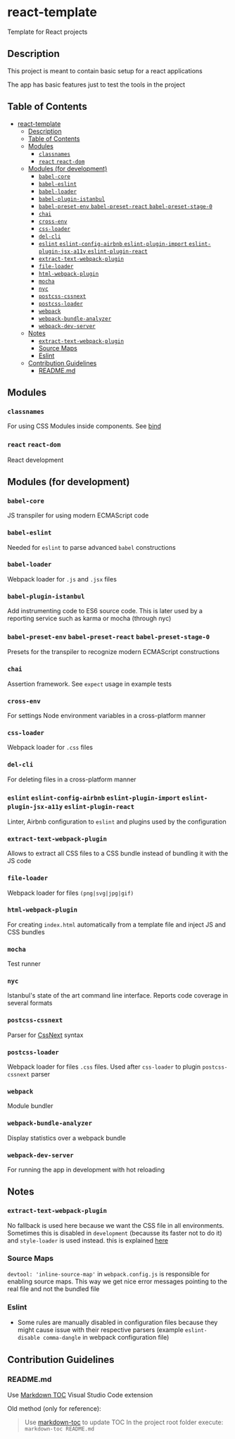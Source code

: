 # react-template
Template for React projects

## Description
This project is meant to contain basic setup for a react applications

The app has basic features just to test the tools in the project

## Table of Contents

<!-- TOC -->

- [react-template](#react-template)
  - [Description](#description)
  - [Table of Contents](#table-of-contents)
  - [Modules](#modules)
    - [`classnames`](#classnames)
    - [`react` `react-dom`](#react-react-dom)
  - [Modules (for development)](#modules-for-development)
    - [`babel-core`](#babel-core)
    - [`babel-eslint`](#babel-eslint)
    - [`babel-loader`](#babel-loader)
    - [`babel-plugin-istanbul`](#babel-plugin-istanbul)
    - [`babel-preset-env` `babel-preset-react` `babel-preset-stage-0`](#babel-preset-env-babel-preset-react-babel-preset-stage-0)
    - [`chai`](#chai)
    - [`cross-env`](#cross-env)
    - [`css-loader`](#css-loader)
    - [`del-cli`](#del-cli)
    - [`eslint` `eslint-config-airbnb` `eslint-plugin-import` `eslint-plugin-jsx-a11y` `eslint-plugin-react`](#eslint-eslint-config-airbnb-eslint-plugin-import-eslint-plugin-jsx-a11y-eslint-plugin-react)
    - [`extract-text-webpack-plugin`](#extract-text-webpack-plugin)
    - [`file-loader`](#file-loader)
    - [`html-webpack-plugin`](#html-webpack-plugin)
    - [`mocha`](#mocha)
    - [`nyc`](#nyc)
    - [`postcss-cssnext`](#postcss-cssnext)
    - [`postcss-loader`](#postcss-loader)
    - [`webpack`](#webpack)
    - [`webpack-bundle-analyzer`](#webpack-bundle-analyzer)
    - [`webpack-dev-server`](#webpack-dev-server)
  - [Notes](#notes)
    - [`extract-text-webpack-plugin`](#extract-text-webpack-plugin-1)
    - [Source Maps](#source-maps)
    - [Eslint](#eslint)
  - [Contribution Guidelines](#contribution-guidelines)
    - [README.md](#readmemd)

<!-- /TOC -->

## Modules

### `classnames`
For using CSS Modules inside components. See [bind](https://www.npmjs.com/package/classnames#alternate-bind-version-for-css-modules-)

### `react` `react-dom`
React development

## Modules (for development)

### `babel-core`
JS transpiler for using modern ECMAScript code

### `babel-eslint`
Needed for `eslint` to parse advanced `babel` constructions

### `babel-loader`
Webpack loader for `.js` and `.jsx` files

### `babel-plugin-istanbul`
Add instrumenting code to ES6 source code. This is later used by a reporting service such as karma or mocha (through nyc)

### `babel-preset-env` `babel-preset-react` `babel-preset-stage-0`
Presets for the transpiler to recognize modern ECMAScript constructions

### `chai`
Assertion framework. See `expect` usage in example tests

### `cross-env`
For settings Node environment variables in a cross-platform manner

### `css-loader`
Webpack loader for `.css` files

### `del-cli`
For deleting files in a cross-platform manner

### `eslint` `eslint-config-airbnb` `eslint-plugin-import` `eslint-plugin-jsx-a11y` `eslint-plugin-react`
Linter, Airbnb configuration to `eslint` and plugins used by the configuration

### `extract-text-webpack-plugin`
Allows to extract all CSS files to a CSS bundle instead of bundling it with the JS code

### `file-loader`
Webpack loader for files `(png|svg|jpg|gif)`

### `html-webpack-plugin`
For creating `index.html` automatically from a template file and inject JS and CSS bundles

### `mocha`
Test runner

### `nyc`
Istanbul's state of the art command line interface. Reports code coverage in several formats

### `postcss-cssnext`
Parser for [CssNext](http://cssnext.io/features/) syntax

### `postcss-loader`
Webpack loader for files `.css` files. Used after `css-loader` to plugin `postcss-cssnext` parser

### `webpack`
Module bundler

### `webpack-bundle-analyzer`
Display statistics over a webpack bundle

### `webpack-dev-server`
For running the app in development with hot reloading

## Notes

### `extract-text-webpack-plugin`
No fallback is used here because we want the CSS file in all environments. Sometimes this is disabled in `development` (becausse its faster not to do it) and `style-loader` is used instead. this is explained [here](https://stackoverflow.com/questions/43403603/why-is-style-loader-used-as-a-fallback-with-webpacks-extractsass-plugin)

### Source Maps
`devtool: 'inline-source-map'` in `webpack.config.js` is responsible for enabling source maps. This way we get nice error messages pointing to the real file and not the bundled file

### Eslint
- Some rules are manually disabled in configuration files because they might cause issue with their respective parsers (example `eslint-disable comma-dangle` in webpack configuration file)

## Contribution Guidelines

### README.md
Use [Markdown TOC](https://marketplace.visualstudio.com/items?itemName=AlanWalk.markdown-toc) Visual Studio Code extension

Old method (only for reference):
> Use [markdown-toc](https://github.com/jonschlinkert/markdown-toc#cli) to update TOC
> In the project root folder execute: `markdown-toc README.md`

